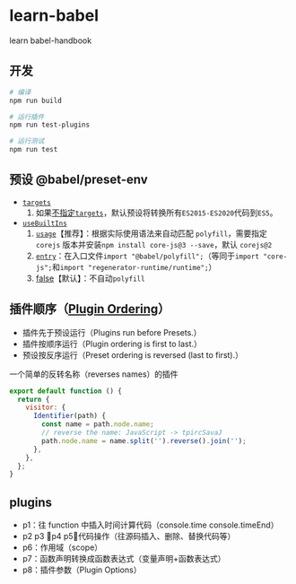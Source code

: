 # learn-babel

learn babel-handbook

## 开发

```bash
# 编译
npm run build

# 运行插件
npm run test-plugins

# 运行测试
npm run test
```

## 预设 @babel/preset-env

- [`targets`](https://babeljs.io/docs/en/next/babel-preset-env.html#targets)
  1. 如果[不指定`targets`](https://babeljs.io/docs/en/next/babel-preset-env.html#no-targets)，默认预设将转换所有`ES2015-ES2020`代码到`ES5`。
- [`useBuiltIns`](https://babeljs.io/docs/en/next/babel-preset-env.html#usebuiltins)
  1. [`usage`](https://babeljs.io/docs/en/next/babel-preset-env.html#usebuiltins-usage)【推荐】：根据实际使用语法来自动匹配 `polyfill`，需要指定 `corejs` 版本并安装`npm install core-js@3 --save`，默认 `corejs@2`
  2. [`entry`](https://babeljs.io/docs/en/next/babel-preset-env.html#usebuiltins-entry)：在入口文件`import "@babel/polyfill";`（等同于`import "core-js";`和`import "regenerator-runtime/runtime";`）
  3. [false](https://babeljs.io/docs/en/next/babel-preset-env.html#usebuiltins-false)【默认】：不自动`polyfill`

## 插件顺序（[Plugin Ordering](https://babeljs.io/docs/en/plugins#plugin-ordering)）

- 插件先于预设运行（Plugins run before Presets.）
- 插件按顺序运行（Plugin ordering is first to last.）
- 预设按反序运行（Preset ordering is reversed (last to first).）

一个简单的反转名称（reverses names）的插件

```js
export default function () {
  return {
    visitor: {
      Identifier(path) {
        const name = path.node.name;
        // reverse the name: JavaScript -> tpircSavaJ
        path.node.name = name.split('').reverse().join('');
      },
    },
  };
}
```

## plugins

- p1：往 function 中插入时间计算代码（console.time console.timeEnd）
- p2 p3 p4 p5：代码操作（往源码插入、删除、替换代码等）
- p6：作用域（scope）
- p7：函数声明转换成函数表达式（变量声明+函数表达式）
- p8：插件参数（Plugin Options）
